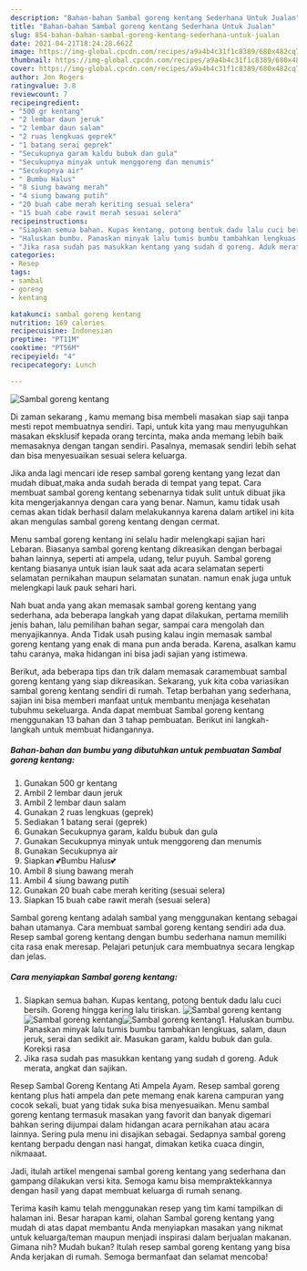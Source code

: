 ```yaml
---
description: "Bahan-bahan Sambal goreng kentang Sederhana Untuk Jualan"
title: "Bahan-bahan Sambal goreng kentang Sederhana Untuk Jualan"
slug: 854-bahan-bahan-sambal-goreng-kentang-sederhana-untuk-jualan
date: 2021-04-21T18:24:28.662Z
image: https://img-global.cpcdn.com/recipes/a9a4b4c31f1c8389/680x482cq70/sambal-goreng-kentang-foto-resep-utama.jpg
thumbnail: https://img-global.cpcdn.com/recipes/a9a4b4c31f1c8389/680x482cq70/sambal-goreng-kentang-foto-resep-utama.jpg
cover: https://img-global.cpcdn.com/recipes/a9a4b4c31f1c8389/680x482cq70/sambal-goreng-kentang-foto-resep-utama.jpg
author: Jon Rogers
ratingvalue: 3.8
reviewcount: 7
recipeingredient:
- "500 gr kentang"
- "2 lembar daun jeruk"
- "2 lembar daun salam"
- "2 ruas lengkuas geprek"
- "1 batang serai geprek"
- "Secukupnya garam kaldu bubuk dan gula"
- "Secukupnya minyak untuk menggoreng dan menumis"
- "Secukupnya air"
- " Bumbu Halus"
- "8 siung bawang merah"
- "4 siung bawang putih"
- "20 buah cabe merah keriting sesuai selera"
- "15 buah cabe rawit merah sesuai selera"
recipeinstructions:
- "Siapkan semua bahan. Kupas kentang, potong bentuk dadu lalu cuci bersih. Goreng hingga kering lalu tiriskan."
- "Haluskan bumbu. Panaskan minyak lalu tumis bumbu tambahkan lengkuas, salam, daun jeruk, serai dan sedikit air. Masukan garam, kaldu bubuk dan gula. Koreksi rasa"
- "Jika rasa sudah pas masukkan kentang yang sudah d goreng. Aduk merata, angkat dan sajikan."
categories:
- Resep
tags:
- sambal
- goreng
- kentang

katakunci: sambal goreng kentang 
nutrition: 169 calories
recipecuisine: Indonesian
preptime: "PT11M"
cooktime: "PT56M"
recipeyield: "4"
recipecategory: Lunch

---
```



![Sambal goreng kentang](https://img-global.cpcdn.com/recipes/a9a4b4c31f1c8389/680x482cq70/sambal-goreng-kentang-foto-resep-utama.jpg)

Di zaman  sekarang , kamu memang bisa membeli masakan siap saji tanpa mesti repot membuatnya sendiri. Tapi, untuk kita yang mau menyuguhkan masakan eksklusif kepada orang tercinta, maka anda memang lebih baik memasaknya dengan tangan sendiri. Pasalnya, memasak sendiri lebih sehat dan bisa menyesuaikan sesuai selera keluarga.

Jika anda lagi mencari ide resep sambal goreng kentang yang lezat dan mudah dibuat,maka anda sudah berada di tempat yang tepat. Cara membuat sambal goreng kentang  sebenarnya tidak sulit untuk dibuat jika kita mengerjakannya dengan cara yang benar. Namun, kamu tidak usah cemas akan tidak berhasil dalam melakukannya 
karena dalam artikel ini kita akan mengulas sambal goreng kentang dengan cermat.  

Menu sambal goreng kentang ini selalu hadir melengkapi sajian hari Lebaran. Biasanya sambal goreng kentang dikreasikan dengan berbagai bahan lainnya, seperti ati ampela, udang, telur puyuh. Sambal goreng kentang biasanya untuk isian lauk saat ada acara selamatan seperti selamatan pernikahan maupun selamatan sunatan. namun enak juga untuk melengkapi lauk pauk sehari hari.

Nah buat anda yang akan memasak sambal goreng kentang yang sederhana, ada beberapa langkah yang dapat dilakukan, pertama memilih jenis bahan, lalu pemilihan bahan segar, sampai cara mengolah dan menyajikannya. Anda Tidak usah pusing kalau ingin memasak sambal goreng kentang yang enak di mana pun anda berada. Karena, asalkan kamu  tahu caranya, maka hidangan ini bisa jadi sajian yang istimewa.

Berikut, ada beberapa tips dan trik dalam memasak caramembuat sambal goreng kentang yang siap dikreasikan. Sekarang, yuk kita coba variasikan sambal goreng kentang sendiri di rumah. Tetap berbahan yang sederhana, sajian ini bisa memberi manfaat untuk membantu menjaga kesehatan tubuhmu sekeluarga. Anda dapat membuat Sambal goreng kentang menggunakan 13 bahan dan 3 tahap pembuatan. Berikut ini langkah-langkah untuk membuat hidangannya.

<!--inarticleads1-->

##### Bahan-bahan dan bumbu yang dibutuhkan untuk pembuatan Sambal goreng kentang:

1. Gunakan 500 gr kentang
1. Ambil 2 lembar daun jeruk
1. Ambil 2 lembar daun salam
1. Gunakan 2 ruas lengkuas (geprek)
1. Sediakan 1 batang serai (geprek)
1. Gunakan Secukupnya garam, kaldu bubuk dan gula
1. Gunakan Secukupnya minyak untuk menggoreng dan menumis
1. Gunakan Secukupnya air
1. Siapkan  💕Bumbu Halus💕
1. Ambil 8 siung bawang merah
1. Ambil 4 siung bawang putih
1. Gunakan 20 buah cabe merah keriting (sesuai selera)
1. Siapkan 15 buah cabe rawit merah (sesuai selera)


Sambal goreng kentang adalah sambal yang menggunakan kentang sebagai bahan utamanya. Cara membuat sambal goreng kentang sendiri ada dua. Resep sambal goreng kentang dengan bumbu sederhana namun memiliki cita rasa enak meresap. Pelajari petunjuk cara membuatnya secara lengkap dan jelas. 

<!--inarticleads2-->

##### Cara menyiapkan Sambal goreng kentang:

1. Siapkan semua bahan. Kupas kentang, potong bentuk dadu lalu cuci bersih. Goreng hingga kering lalu tiriskan.
<img src="https://img-global.cpcdn.com/steps/4fc2760b99bafaec/160x128cq70/sambal-goreng-kentang-langkah-memasak-1-foto.jpg" alt="Sambal goreng kentang"><img src="https://img-global.cpcdn.com/steps/47d78070d2c62889/160x128cq70/sambal-goreng-kentang-langkah-memasak-1-foto.jpg" alt="Sambal goreng kentang"><img src="https://img-global.cpcdn.com/steps/d366b1a252efa279/160x128cq70/sambal-goreng-kentang-langkah-memasak-1-foto.jpg" alt="Sambal goreng kentang">1. Haluskan bumbu. Panaskan minyak lalu tumis bumbu tambahkan lengkuas, salam, daun jeruk, serai dan sedikit air. Masukan garam, kaldu bubuk dan gula. Koreksi rasa
1. Jika rasa sudah pas masukkan kentang yang sudah d goreng. Aduk merata, angkat dan sajikan.


Resep Sambal Goreng Kentang Ati Ampela Ayam. Resep sambal goreng kentang plus hati ampela dan pete memang enak karena campuran yang cocok sekali, buat yang tidak suka bisa menyesuaikan. Menu sambal goreng kentang termasuk masakan yang favorit dan banyak digemari bahkan sering dijumpai dalam hidangan acara pernikahan atau acara lainnya. Sering pula menu ini disajikan sebagai. Sedapnya sambal goreng kentang berpadu dengan nasi hangat, dimakan ketika cuaca dingin, nikmaaat. 

Jadi, itulah artikel mengenai  sambal goreng kentang  yang sederhana dan gampang dilakukan versi kita. Semoga kamu bisa mempraktekkannya dengan hasil yang dapat membuat keluarga di rumah senang. 

Terima kasih kamu telah menggunakan resep yang tim kami tampilkan di halaman ini. Besar harapan kami, olahan  Sambal goreng kentang yang mudah di atas dapat membantu Anda menyiapkan masakan yang nikmat untuk keluarga/teman maupun menjadi inspirasi dalam berjualan makanan. Gimana nih? Mudah bukan? Itulah resep sambal goreng kentang yang bisa Anda kerjakan di rumah. Semoga bermanfaat dan selamat mencoba!

